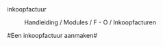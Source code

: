 <properties>
	<page>
		<title>Een inkoopfactuur aanmaken</title>
		<id>inkoopfactuur</id>
	</page>
	<menu>
		<position>Handleiding / Modules / F - O / Inkoopfacturen</position> 
		<title>Inkoopfactuur aanmaken</title>
	</menu>
</properties>

#Een inkoopfactuur aanmaken#

